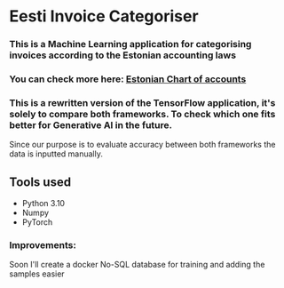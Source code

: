 # Eesti Invoice Categoriser

### This is a Machine Learning application for categorising invoices according to the Estonian accounting laws
### You can check more here: [Estonian Chart of accounts](https://www.smartaccounts.eu/uuskodu2015/wp-content/uploads/2021/03/skeem-1_chart_of_accounts.pdf)

### This is a rewritten version of the TensorFlow application, it's solely to compare both frameworks. To check which one fits better for Generative AI in the future.

Since our purpose is to evaluate accuracy between both frameworks the data is inputted manually. 

## Tools used 

* Python 3.10
* Numpy
* PyTorch


### Improvements: 

Soon I'll create a docker No-SQL database for training and adding the samples easier
